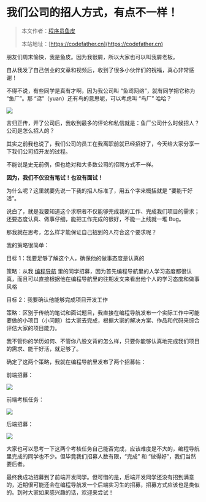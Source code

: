 # 我们公司的招人方式，有点不一样！

> 本文作者：[程序员鱼皮](https://yuyuanweb.feishu.cn/wiki/Abldw5WkjidySxkKxU2cQdAtnah)
>
> 本站地址：[https://codefather.cn](https://codefather.cn)


朋友们周末愉快，我是鱼皮。因为我很屑，所以大家也可以叫我屑老板。

自从我发了自己创业的文章和视频后，收到了很多小伙伴们的祝福，真心非常感谢！

不得不说，有些同学是真有才啊，因为我公司叫 “鱼鸢网络”，就有同学把它称为 “鱼厂”。那 “鸢”（yuan）还有鸟的意思呢，可以考虑叫 “鸟厂” 哈哈？

![](https://pic.yupi.icu/5563/202311041300825.png)

言归正传，开了公司后，我收到最多的评论和私信就是：鱼厂公司什么时候招人？公司是怎么招人的？

其实之前我也说了，我们公司的员工在我离职前就已经招好了，今天给大家分享一下我们公司招开发的过程。

不能说是史无前例，但也绝对和大多数公司的招聘方式不一样。

**因为，我们不仅没有笔试！也没有面试！**

为什么呢？这里就要先说一下我的招人标准了，用五个字来概括就是 “要能干好活”。

说白了，就是我要知道这个求职者不仅能够完成我的工作、完成我们项目的需求；还要态度认真、做事仔细，能把工作完成的很好，不能一上线就一堆 Bug。

那我就在思考，怎么样才能保证自己招到的人符合这个要求呢？

我的策略很简单：

目标 1：我要足够了解这个人，确保他的做事态度是认真的

策略：从我 [编程导航](https://mp.weixin.qq.com/s?__biz=MzI1NDczNTAwMA==&mid=2247539132&idx=2&sn=45af016dee0c03491750f76ba8fdbd25&chksm=e9c2be4bdeb5375d3253155b4053263109a631620b7cb9074e2fe1b4a5b1604ef92c522b606e&token=145986907&lang=zh_CN&scene=21#wechat_redirect) 里的同学招募，因为首先编程导航里的人学习态度都很认真，而且可以直接根据他在编程导航里的往期发文来看出他个人的学习态度和做事风格

目标 2：我要确认他能够完成项目开发工作

策略：区别于传统的笔试和面试题目，我直接在编程导航发布一个实际工作中可能要做的小项目（小问题）给大家去完成，根据大家的解决方案、作品和代码来综合评估大家的项目能力。

我不管你的学历如何、不管你八股文背的怎么样，只要你能够认真地完成我们项目的需求、能干好活，就足够了。

确定了这两个策略，我就在编程导航里发布了两个招募帖：

前端招募：

![](https://pic.yupi.icu/5563/202311041300960.png)

前端考核任务：

![](https://pic.yupi.icu/5563/202311041300822.png)

后端招募：

![](https://pic.yupi.icu/5563/202311041300891.png)

大家也可以思考一下这两个考核任务自己能否完成，应该难度是不大的，编程导航里完成的同学也不少。但毕竟我们招募人数有限，“完成” 和 “做得好”，我们当然要后者。

最终我成功招募到了前端开发同学。但可惜的是，后端开发同学还没有招到满意的，近期很可能还会在编程导航发一个后端实习生的招募，招募方式应该也是类似的。到时大家如果感兴趣的话，欢迎来尝试！